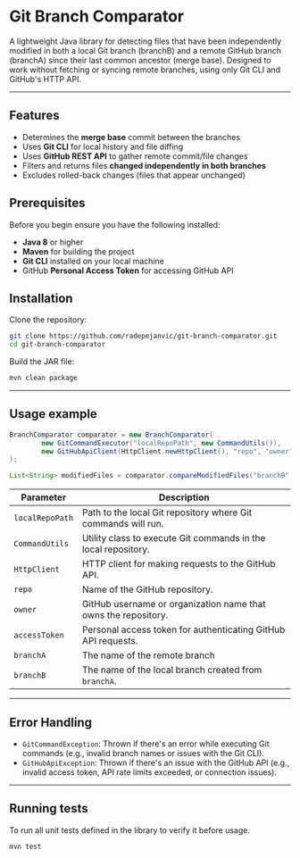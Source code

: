 # Git Branch Comparator
A lightweight Java library for detecting files that have been independently modified in both a local Git branch (branchB) and a remote GitHub branch (branchA) since their last common ancestor (merge base). Designed to work without fetching or syncing remote branches, using only Git CLI and GitHub's HTTP API.

---
## Features

- Determines the **merge base** commit between the branches  
- Uses **Git CLI** for local history and file diffing  
- Uses **GitHub REST API** to gather remote commit/file changes  
- Filters and returns files **changed independently in both branches**  
- Excludes rolled-back changes (files that appear unchanged)

## Prerequisites
Before you begin ensure you have the following installed: 
- **Java 8** or higher
- **Maven** for building the project 
- **Git CLI** installed on your local machine
- GitHub **Personal Access Token** for accessing GitHub API

## Installation
Clone the repository: 
```bash
git clone https://github.com/radepejanvic/git-branch-comparator.git
cd git-branch-comparator
```
Build the JAR file: 
```bash 
mvn clean package
```

---

## Usage example

```java
BranchComparator comparator = new BranchComparator(
        new GitCommandExecutor("localRepoPath", new CommandUtils()),
        new GitHubApiClient(HttpClient.newHttpClient(), "repo", "owner", "accessToken")
);

List<String> modifiedFiles = comparator.compareModifiedFiles("branchB", "branchA");
```
| Parameter      | Description                                                      |
|----------------|------------------------------------------------------------------|
| `localRepoPath`| Path to the local Git repository where Git commands will run.    |
| `CommandUtils` | Utility class to execute Git commands in the local repository.   |
| `HttpClient`   | HTTP client for making requests to the GitHub API.               |
| `repo`         | Name of the GitHub repository.                                   |
| `owner`        | GitHub username or organization name that owns the repository.   |
| `accessToken`  | Personal access token for authenticating GitHub API requests.    |
| `branchA`      | The name of the remote branch |
| `branchB`      | The name of the local branch created from `branchA`. |

---

## Error Handling
- `GitCommandException`: Thrown if there's an error while executing Git commands (e.g., invalid branch names or issues with the Git CLI).
- `GitHubApiException`: Thrown if there's an issue with the GitHub API (e.g., invalid access token, API rate limits exceeded, or connection issues).

--- 

## Running tests
To run all unit tests defined in the library to verify it before usage. 
```bash
mvn test
```

